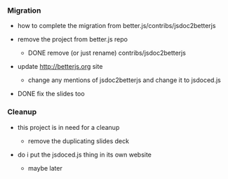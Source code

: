 ### Migration
- how to complete the migration from better.js/contribs/jsdoc2betterjs

- remove the project from better.js repo
  - DONE remove (or just rename) contribs/jsdoc2betterjs

- update http://betterjs.org site
  - change any mentions of jsdoc2betterjs and change it to jsdoced.js


- DONE fix the slides too



### Cleanup
- this project is in need for a cleanup
  - remove the duplicating slides deck
  
- do i put the jsdoced.js thing in its own website
  - maybe later
